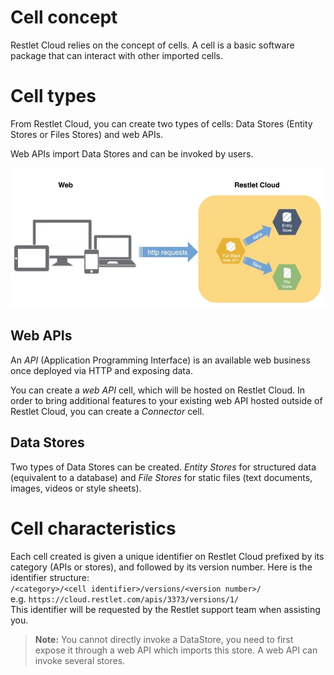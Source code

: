 # Cell concept
Restlet Cloud relies on the concept of cells. A cell is a basic software package that can interact with other imported cells.

# Cell types
From Restlet Cloud, you can create two types of cells: Data Stores (Entity Stores or Files Stores) and web APIs.

Web APIs import Data Stores and can be invoked by users.

![Cell concept](images/cell-concept.jpg "Cell concept")

## Web APIs  
An *API* (Application Programming Interface) is an available web business once deployed via HTTP and exposing data.

You can create a *web API* cell, which will be hosted on Restlet Cloud. In order to bring additional features to your existing web API hosted outside of Restlet Cloud, you can create a *Connector* cell.

## Data Stores  
Two types of Data Stores can be created. *Entity Stores* for structured data (equivalent to a database) and *File Stores* for static files (text documents, images, videos or style sheets).

# Cell characteristics

Each cell created is given a unique identifier on Restlet Cloud prefixed by its category (APIs or stores), and followed by its version number. Here is the identifier structure:  
`/<category>/<cell identifier>/versions/<version number>/`  
e.g. `https://cloud.restlet.com/apis/3373/versions/1/`  
This identifier will be requested by the Restlet support team when assisting you.

> **Note:** You cannot directly invoke a DataStore, you need to first expose it through a web API which imports this store. A web API can invoke several stores.
